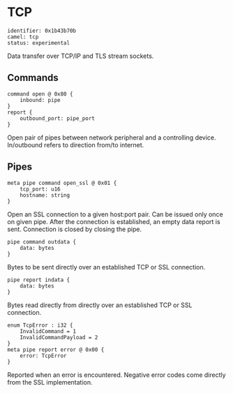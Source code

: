 # TCP

    identifier: 0x1b43b70b
    camel: tcp
    status: experimental

Data transfer over TCP/IP and TLS stream sockets.

## Commands

    command open @ 0x80 {
        inbound: pipe
    }
    report {
        outbound_port: pipe_port
    }

Open pair of pipes between network peripheral and a controlling device. In/outbound refers to direction from/to internet.

## Pipes

    meta pipe command open_ssl @ 0x01 {
        tcp_port: u16
        hostname: string
    }

Open an SSL connection to a given host:port pair. Can be issued only once on given pipe.
After the connection is established, an empty data report is sent.
Connection is closed by closing the pipe.

    pipe command outdata {
        data: bytes
    }

Bytes to be sent directly over an established TCP or SSL connection.

    pipe report indata {
        data: bytes
    }

Bytes read directly from directly over an established TCP or SSL connection.

    enum TcpError : i32 {
        InvalidCommand = 1
        InvalidCommandPayload = 2
    }
    meta pipe report error @ 0x00 {
        error: TcpError
    }

Reported when an error is encountered. Negative error codes come directly from the SSL implementation.
